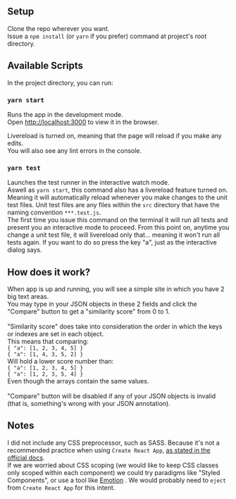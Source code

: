 ## Setup
Clone the repo wherever you want.<br />
Issue a `npm install` (or `yarn` if you prefer) command at project's root directory.

## Available Scripts

In the project directory, you can run:

### `yarn start`

Runs the app in the development mode.<br />
Open [http://localhost:3000](http://localhost:3000) to view it in the browser.

Livereload is turned on, meaning that the page will reload if you make any edits.<br />
You will also see any lint errors in the console.

### `yarn test`

Launches the test runner in the interactive watch mode.<br />
Aswell as `yarn start`, this command also has a livereload feature turned on. Meaning it will automatically reload whenever you make changes to the unit test files. Unit test files are any files within the `src` directory that have the naming convention `***.test.js`.<br />
The first time you issue this command on the terminal it will run all tests and present you an interactive mode to proceed. From this point on, anytime you change a unit test file, it will livereload only that... meaning it won't run all tests again. If you want to do so press the key "a", just as the interactive dialog says.

## How does it work?

When app is up and running, you will see a simple site in which you have 2 big text areas.<br />
You may type in your JSON objects in these 2 fields and click the "Compare" button to get a "similarity score" from 0 to 1.<br /><br />
"Similarity score" does take into consideration the order in which the keys or indexes are set in each object.<br />
This means that comparing:<br />
`{ "a": [1, 2, 3, 4, 5] }`<br />
`{ "a": [1, 4, 3, 5, 2] }`<br />
Will hold a lower score number than:<br />
`{ "a": [1, 2, 3, 4, 5] }`<br />
`{ "a": [1, 2, 3, 5, 4] }`<br />
Even though the arrays contain the same values.<br /><br />
"Compare" button will be disabled if any of your JSON objects is invalid (that is, something's wrong with your JSON annotation).<br />

## Notes

I did not include any CSS preprocessor, such as SASS. Because it's not a recommended practice when using `Create React App`, [as stated in the official docs](https://create-react-app.dev/docs/adding-a-sass-stylesheet/).<br />
If we are worried about CSS scoping (we would like to keep CSS classes only scoped within each component) we could try paradigms like "Styled Components", or use a tool like [Emotion](https://emotion.sh/docs/introduction) . We would probably need to `eject` from `Create React App` for this intent.
